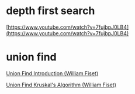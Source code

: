 # depth first search

[https://www.youtube.com/watch?v=7fujbpJ0LB4](https://www.youtube.com/watch?v=7fujbpJ0LB4)

# union find

[Union Find Introduction (William Fiset)](https://www.youtube.com/watch?v=ibjEGG7ylHk)

[Union Find Kruskal's Algorithm (William Fiset)](https://www.youtube.com/watch?v=JZBQLXgSGfs)
